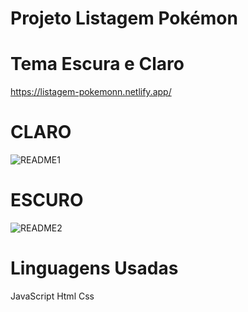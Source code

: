 # Projeto Listagem Pokémon

# Tema Escura e Claro
https://listagem-pokemonn.netlify.app/

# CLARO

![README1](https://github.com/israelkg/projeto-listagem-pokemon/assets/159387743/4a6d30d4-41a0-4111-b290-dbc2bee68280)


# ESCURO
![README2](https://github.com/israelkg/projeto-listagem-pokemon/assets/159387743/72029753-529f-4be4-9095-5ee09dc4e1b2)

# Linguagens Usadas
JavaScript
Html
Css
